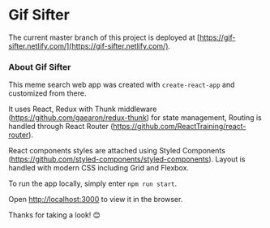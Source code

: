 # Gif Sifter

The current master branch of this project is deployed at [https://gif-sifter.netlify.com/](https://gif-sifter.netlify.com/).

### About Gif Sifter

This meme search web app was created with `create-react-app` and customized from there.

It uses React, Redux with Thunk middleware (https://github.com/gaearon/redux-thunk) for state management, Routing is handled through React Router (https://github.com/ReactTraining/react-router).

React components styles are attached using Styled Components (https://github.com/styled-components/styled-components). Layout is handled with modern CSS including Grid and Flexbox.

To run the app locally, simply enter `npm run start`.

Open [http://localhost:3000](http://localhost:3000) to view it in the browser.

Thanks for taking a look! 😊
